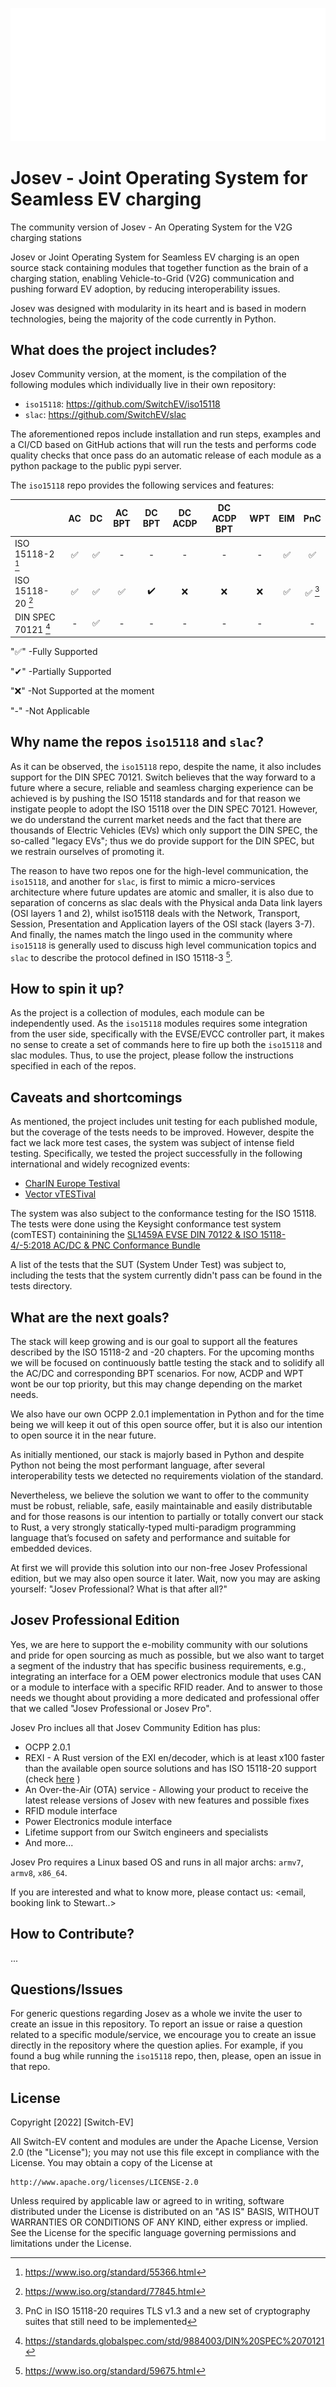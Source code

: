 ![Switch Logo](docs/switch_white_logo.svg)

# Josev - Joint Operating System for Seamless EV charging

The community version of Josev - An Operating System for the V2G charging stations

Josev or Joint Operating System for Seamless EV charging is an open source stack containing modules that together
function as the brain of a charging station, enabling Vehicle-to-Grid (V2G) communication and pushing forward EV
adoption, by reducing interoperability issues.

Josev was designed with modularity in its heart and is based in modern technologies, being the majority of the code
currently in Python.



## What does the project includes?

Josev Community version, at the moment, is the compilation of the following modules which individually live in their
own repository:

* `iso15118`: https://github.com/SwitchEV/iso15118
* `slac`: https://github.com/SwitchEV/slac

The aforementioned repos include installation and run steps, examples and a CI/CD based on GitHub actions that will
run the tests and performs code quality checks that once pass do an automatic release of each module as a python package
 to the public pypi server.



The `iso15118` repo provides the following services and features:

|                      	| AC 	| DC 	| AC BPT 	| DC BPT 	| DC ACDP 	| DC ACDP BPT 	| WPT 	| EIM 	| PnC 	   |
|----------------------	|:--:	|:--:	|:------:	|:------:	|:-------:	|:-----------:	|:---:	|:---:	|:--------:|
| ISO 15118-2     [^1] 	|  ✅ 	|  ✅ 	|    -   	|    -   	|    -    	|      -      	|  -  	|  ✅  	|  ✅  	   |
| ISO 15118-20    [^2] 	|  ✅ 	|  ✅ 	|    ✅   	|    ✔️   	|    ❌    	|      ❌      	|  ❌  	|  ✅  	|  ✅ [^5] |
| DIN SPEC 70121  [^4] 	|  - 	|  ✅ 	|    -   	|    -   	|    -    	|      -      	|  -  	|     	|  -  	   |

"✅" -Fully Supported

"✔"  -Partially Supported

"❌" -Not Supported at the moment

"-"  -Not Applicable


## Why name the repos `iso15118` and `slac`?

As it can be observed, the `iso15118` repo, despite the name, it also includes support for the DIN SPEC 70121.
Switch believes that the way forward to a future where a secure, reliable and seamless charging experience can be
achieved is by pushing the ISO 15118 standards and for that reason we instigate people to adopt the ISO 15118 over
the DIN SPEC 70121. However, we do understand the current market needs and the fact that there are thousands of
Electric Vehicles (EVs) which only support the DIN SPEC, the so-called "legacy EVs"; thus we do provide support for
the DIN SPEC, but we restrain ourselves of promoting it.

The reason to have two repos one for the high-level communication, the `iso15118`, and another for `slac`, is first to
mimic a micro-services architecture where future updates are atomic and smaller, it is also due to separation of
concerns as slac deals with the Physical anda Data link layers (OSI layers 1 and 2), whilst iso15118 deals with the
Network, Transport, Session, Presentation and Application layers of the OSI stack (layers 3-7). And finally, the names
match the lingo used in the community where `iso15118` is generally used to discuss high level communication topics and
`slac` to describe the protocol defined in ISO 15118-3 [^3].



## How to spin it up?

As the project is a collection of modules, each module can be independently used. As the `iso15118` modules requires
some integration from the user side, specifically with the EVSE/EVCC controller part, it makes no sense to create a
set of commands here to fire up both the `iso15118` and slac modules.
Thus, to use the project, please follow the instructions specified in each of the repos.
 


## Caveats and shortcomings

As mentioned, the project includes unit testing for each published module, but the coverage of the tests needs to be
improved.
However, despite the fact we lack more test cases, the system was subject of intense field testing. Specifically,
we tested the project successfully in the following international and widely recognized events:

* [CharIN Europe Testival](https://www.charin.global/events/testival-europe/) 
* [Vector vTESTival](https://www.vector.com/de/de/events/global-de-en/2022/vector-e-mobility-symposium-2022/#c284443) 

The system was also subject to the conformance testing for the ISO 15118. 
The tests were done using the Keysight conformance test system (comTEST) containining the [SL1459A EVSE DIN 70122 & ISO 15118-4/-5:2018 AC/DC & PNC Conformance Bundle](https://www.keysight.com/gb/en/assets/3120-1491/data-sheets/SL14XXA-Scienlab-Test-Case-Library-TTCN-3.pdf)

A list of the tests that the SUT (System Under Test) was subject to, including the tests that the system currently
didn't pass can be found in the tests directory.


## What are the next goals?

The stack will keep growing and is our goal to support all the features described by the ISO 15118-2 and -20 chapters.
For the upcoming months we will be focused on continuously battle testing the stack and to solidify all the AC/DC and
corresponding BPT scenarios.
For now, ACDP and WPT wont be our top priority, but this may change depending on the market needs.

We also have our own OCPP 2.0.1 implementation in Python and for the time being we will keep it out of this open source
offer, but it is also our intention to open source it in the near future.

As initially mentioned, our stack is majorly based in Python and despite Python not being the most performant language,
after several interoperability tests we detected no requirements violation of the standard.

Nevertheless, we believe the solution we want to offer to the community must be robust, reliable, safe,
easily maintainable and easily distributable and for those reasons is our intention to partially or totally convert our
stack to Rust, a very strongly statically-typed multi-paradigm programming language that’s focused on safety and
performance and suitable for embedded devices.

At first we will provide this solution into our non-free Josev Professional edition, but we may also open source it
later. Wait, now you may are asking  yourself: "Josev Professional? What is that after all?"


## Josev Professional Edition
Yes, we are here to support the e-mobility community with our solutions and pride for open sourcing as much as possible,
but we also want to target a segment of the industry that has specific business requirements, e.g., integrating an
interface for a OEM power electronics module that uses CAN or a module to interface with a specific RFID reader.
And to answer to those needs we thought about providing a more dedicated and professional offer that we called
"Josev Professional or Josev Pro".

Josev Pro inclues all that Josev Community Edition has plus:
* OCPP 2.0.1 
* REXI - A Rust version of the EXI en/decoder, which is at least x100 faster than the available open source solutions
and has ISO 15118-20 support (check [here](docs/rexi_performance.png) )
* An Over-the-Air (OTA) service - Allowing your product to receive the latest release versions of Josev with new
features and possible fixes
* RFID module interface
* Power Electronics module interface
* Lifetime support from our Switch engineers and specialists
* And more...

Josev Pro requires a Linux based OS and runs in all major archs: `armv7`, `armv8`, `x86_64`.

If you are interested and what to know more, please contact us:
<email, booking link to Stewart..>


## How to Contribute?
...





## Questions/Issues

For generic questions regarding Josev as a whole we invite the user to create an issue in this repository.
To report an issue or raise a question related to a specific module/service, we encourage you to create an issue
directly in the repository where the question aplies. For example, if you found a bug while running the `iso15118`
repo, then, please, open an issue in that repo.


## License
Copyright [2022] [Switch-EV]

All Switch-EV content and modules are under the Apache License, Version 2.0 (the "License");
you may not use this file except in compliance with the License.
You may obtain a copy of the License at

    http://www.apache.org/licenses/LICENSE-2.0

Unless required by applicable law or agreed to in writing, software
distributed under the License is distributed on an "AS IS" BASIS,
WITHOUT WARRANTIES OR CONDITIONS OF ANY KIND, either express or implied.
See the License for the specific language governing permissions and
limitations under the License.


[^1]: https://www.iso.org/standard/55366.html
[^2]: https://www.iso.org/standard/77845.html
[^3]: https://www.iso.org/standard/59675.html
[^4]: https://standards.globalspec.com/std/9884003/DIN%20SPEC%2070121
[^5]: PnC in ISO 15118-20 requires TLS v1.3 and a new set of cryptography suites that still need to be implemented
[^6]: https://exificient.github.io/

